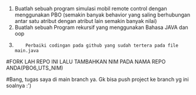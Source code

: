 1.  Buatlah sebuah program simulasi mobil remote control dengan menggunakan PBO (semakin banyak behavior yang saling berhubungan antar satu atribut dengan atribut lain semakin banyak nilai)
2.  Buatlah sebuah Program rekursif yang menggunakan Bahasa JAVA dan oop
3.         Perbaiki codingan pada github yang sudah tertera pada file main.java

#FORK LAH REPO INI LALU TAMBAHKAN NIM PADA NAMA REPO ANDA(PBO6_UTS_NIM)

#Bang, tugas saya di main branch ya. Gk bisa push project ke branch yg ini soalnya :')
